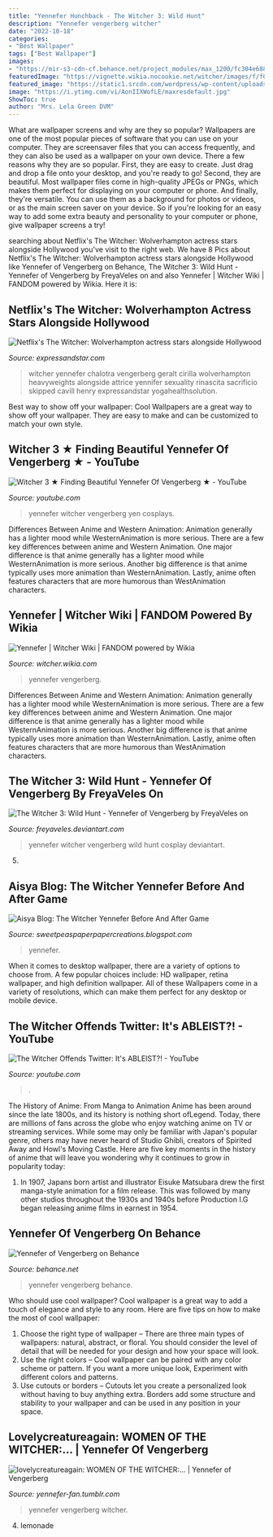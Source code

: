 ```yaml
---
title: "Yennefer Hunchback - The Witcher 3: Wild Hunt"
description: "Yennefer vengerberg witcher"
date: "2022-10-18"
categories:
- "Best Wallpaper"
tags: ["Best Wallpaper"]
images:
- "https://mir-s3-cdn-cf.behance.net/project_modules/max_1200/fc304e68839687.5b6b1edf29675.jpg"
featuredImage: "https://vignette.wikia.nocookie.net/witcher/images/f/f0/The_Witcher_3_Wild_Hunt-Yennefer_of_Vengerberg.png/revision/latest?cb=20160326134030"
featured_image: "https://static1.srcdn.com/wordpress/wp-content/uploads/2019/12/The-Witcher-Yennefer-1.jpg"
image: "https://i.ytimg.com/vi/AonIIXWofLE/maxresdefault.jpg"
ShowToc: true
author: "Mrs. Lela Green DVM"
---
```



What are wallpaper screens and why are they so popular?
Wallpapers are one of the most popular pieces of software that you can use on your computer. They are screensaver files that you can access frequently, and they can also be used as a wallpaper on your own device. There a few reasons why they are so popular. First, they are easy to create. Just drag and drop a file onto your desktop, and you're ready to go! Second, they are beautiful. Most wallpaper files come in high-quality JPEGs or PNGs, which makes them perfect for displaying on your computer or phone. And finally, they're versatile. You can use them as a background for photos or videos, or as the main screen saver on your device. So if you're looking for an easy way to add some extra beauty and personality to your computer or phone, give wallpaper screens a try!

	

		
searching about Netflix&#039;s The Witcher: Wolverhampton actress stars alongside Hollywood you've visit to the right web. We have 8 Pics about Netflix&#039;s The Witcher: Wolverhampton actress stars alongside Hollywood like Yennefer of Vengerberg on Behance, The Witcher 3: Wild Hunt - Yennefer of Vengerberg by FreyaVeles on and also Yennefer | Witcher Wiki | FANDOM powered by Wikia. Here it is:
		
    
## Netflix&#039;s The Witcher: Wolverhampton Actress Stars Alongside Hollywood

<img loading=lazy src="https://www.expressandstar.com/resizer/gUF-QiB0qKdzWUsyDeVRs_X1Ty0=/1200x0/cloudfront-us-east-1.images.arcpublishing.com/mna/2G5447FBAFF77OQ6SGVMB4DTCY.jpg" onerror="this.onerror=null;this.src='https://tse1.mm.bing.net/th?id=OIP.rRZ7OoDEDpgRm8-O_32i0AHaFj&amp;pid=15.1';" alt="Netflix&#039;s The Witcher: Wolverhampton actress stars alongside Hollywood">

_Source: expressandstar.com_

>witcher yennefer chalotra vengerberg geralt cirilla wolverhampton heavyweights alongside attrice yennifer sexuality rinascita sacrificio skipped cavill henry expressandstar yogahealthsolution. 

	

Best way to show off your wallpaper:
Cool Wallpapers are a great way to show off your wallpaper. They are easy to make and can be customized to match your own style.

    
## Witcher 3 ★ Finding Beautiful Yennefer Of Vengerberg ★ - YouTube

<img loading=lazy src="https://i.ytimg.com/vi/AonIIXWofLE/maxresdefault.jpg" onerror="this.onerror=null;this.src='https://tse2.mm.bing.net/th?id=OIP.ucLhxk1c5MAMuVTQIAS0nAHaEK&amp;pid=15.1';" alt="Witcher 3 ★ Finding Beautiful Yennefer Of Vengerberg ★ - YouTube">

_Source: youtube.com_

>yennefer witcher vengerberg yen cosplays. 

	

Differences Between Anime and Western Animation: Animation generally has a lighter mood while WesternAnimation is more serious.
There are a few key differences between anime and Western Animation. One major difference is that anime generally has a lighter mood while WesternAnimation is more serious. Another big difference is that anime typically uses more animation than WesternAnimation. Lastly, anime often features characters that are more humorous than WestAnimation characters.

    
## Yennefer | Witcher Wiki | FANDOM Powered By Wikia

<img loading=lazy src="https://vignette.wikia.nocookie.net/witcher/images/f/f0/The_Witcher_3_Wild_Hunt-Yennefer_of_Vengerberg.png/revision/latest?cb=20160326134030" onerror="this.onerror=null;this.src='https://tse4.mm.bing.net/th?id=OIP.es9WhWSX9Lb59tG5Yq8SEwHaUm&amp;pid=15.1';" alt="Yennefer | Witcher Wiki | FANDOM powered by Wikia">

_Source: witcher.wikia.com_

>yennefer vengerberg. 

	

Differences Between Anime and Western Animation: Animation generally has a lighter mood while WesternAnimation is more serious.
There are a few key differences between anime and Western Animation. One major difference is that anime generally has a lighter mood while WesternAnimation is more serious. Another big difference is that anime typically uses more animation than WesternAnimation. Lastly, anime often features characters that are more humorous than WestAnimation characters.

    
## The Witcher 3: Wild Hunt - Yennefer Of Vengerberg By FreyaVeles On

<img loading=lazy src="https://pre00.deviantart.net/e507/th/pre/i/2017/274/3/0/the_witcher_3__wild_hunt___yennefer_of_vengerberg_by_freyaveles-dbp4wqb.jpg" onerror="this.onerror=null;this.src='https://tse4.mm.bing.net/th?id=OIP.1zZW_YDpOEf-uXPYu5om9wHaLH&amp;pid=15.1';" alt="The Witcher 3: Wild Hunt - Yennefer of Vengerberg by FreyaVeles on">

_Source: freyaveles.deviantart.com_

>yennefer witcher vengerberg wild hunt cosplay deviantart. 

	

5.

    
## Aisya Blog: The Witcher Yennefer Before And After Game

<img loading=lazy src="https://static1.srcdn.com/wordpress/wp-content/uploads/2019/12/The-Witcher-Yennefer-1.jpg" onerror="this.onerror=null;this.src='https://tse4.mm.bing.net/th?id=OIP.dM9Dv2qD45LJuXOnGqYq7wHaDt&amp;pid=15.1';" alt="Aisya Blog: The Witcher Yennefer Before And After Game">

_Source: sweetpeaspaperpapercreations.blogspot.com_

>yennefer. 

	

When it comes to desktop wallpaper, there are a variety of options to choose from. A few popular choices include: HD wallpaper, retina wallpaper, and high definition wallpaper. All of these Wallpapers come in a variety of resolutions, which can make them perfect for any desktop or mobile device. 

    
## The Witcher Offends Twitter: It&#039;s ABLEIST?! - YouTube

<img loading=lazy src="https://i.ytimg.com/vi/YjBSPvvc-h8/maxresdefault.jpg" onerror="this.onerror=null;this.src='https://tse4.mm.bing.net/th?id=OIP.eiza6YWycgSVeg-JEdIAfAHaEK&amp;pid=15.1';" alt="The Witcher Offends Twitter: It&#039;s ABLEIST?! - YouTube">

_Source: youtube.com_

>. 

	

The History of Anime: From Manga to Animation
Anime has been around since the late 1800s, and its history is nothing short ofLegend. Today, there are millions of fans across the globe who enjoy watching anime on TV or streaming services. While some may only be familiar with Japan's popular genre, others may have never heard of Studio Ghibli, creators of Spirited Away and Howl's Moving Castle. Here are five key moments in the history of anime that will leave you wondering why it continues to grow in popularity today:
1) In 1907, Japans born artist and illustrator Eisuke Matsubara drew the first manga-style animation for a film release. This was followed by many other studios throughout the 1930s and 1940s before Production I.G began releasing anime films in earnest in 1954.

    
## Yennefer Of Vengerberg On Behance

<img loading=lazy src="https://mir-s3-cdn-cf.behance.net/project_modules/max_1200/fc304e68839687.5b6b1edf29675.jpg" onerror="this.onerror=null;this.src='https://tse2.mm.bing.net/th?id=OIP.Q5VFesL5o5PTqv6XFX1NPgHaLR&amp;pid=15.1';" alt="Yennefer of Vengerberg on Behance">

_Source: behance.net_

>yennefer vengerberg behance. 

	

Who should use cool wallpaper?
Cool wallpaper is a great way to add a touch of elegance and style to any room. Here are five tips on how to make the most of cool wallpaper: 
1) Choose the right type of wallpaper – There are three main types of wallpapers: natural, abstract, or floral. You should consider the level of detail that will be needed for your design and how your space will look. 
2) Use the right colors – Cool wallpaper can be paired with any color scheme or pattern. If you want a more unique look, Experiment with different colors and patterns. 
3) Use cutouts or borders – Cutouts let you create a personalized look without having to buy anything extra. Borders add some structure and stability to your wallpaper and can be used in any position in your space.

    
## Lovelycreatureagain: WOMEN OF THE WITCHER:... | Yennefer Of Vengerberg

<img loading=lazy src="https://64.media.tumblr.com/1c7d851735469f1e4cd552ddf6cc4a09/tumblr_ohlyjhyh9k1ubi1eso1_1280.jpg" onerror="this.onerror=null;this.src='https://tse3.mm.bing.net/th?id=OIP.X-q4Q0zTnen85Lbqr8UGmwHaJ3&amp;pid=15.1';" alt="lovelycreatureagain: WOMEN OF THE WITCHER:... | Yennefer of Vengerberg">

_Source: yennefer-fan.tumblr.com_

>yennefer vengerberg witcher. 

	

4. lemonade 

